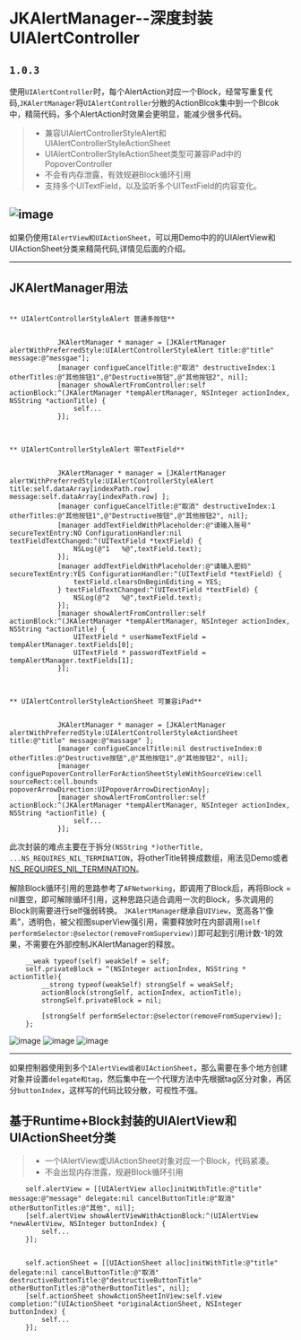 # JKAlertManager--深度封装UIAlertController
`1.0.3`
------
使用`UIAlertController`时，每个AlertAction对应一个Block，经常写重复代码,`JKAlertManager`将`UIAlertController`分散的ActionBlcok集中到一个Blcok中，精简代码，多个AlertAction时效果会更明显，能减少很多代码。
> * 兼容UIAlertControllerStyleAlert和UIAlertControllerStyleActionSheet
> * UIAlertControllerStyleActionSheet类型可兼容iPad中的PopoverController
> * 不会有内存泄露，有效规避Block循环引用
> * 支持多个UITextField，以及监听多个UITextField的内容变化。

 ![image](https://github.com/XiFengLang/JKAlertManager/blob/master/JKAlertManager/JKAlertManagerVideo.gif)
------

如果仍使用`IAlertView和UIActionSheet`，可以用Demo中的的UIAlertView和UIActionSheet分类来精简代码,详情见后面的介绍。

------
## JKAlertManager用法 ##
```Objct-C

** UIAlertControllerStyleAlert 普通多按钮**


            JKAlertManager * manager = [JKAlertManager alertWithPreferredStyle:UIAlertControllerStyleAlert title:@"title" message:@"messgae"];
            [manager configueCancelTitle:@"取消" destructiveIndex:1 otherTitles:@"其他按钮1",@"Destructive按钮",@"其他按钮2", nil];
            [manager showAlertFromController:self actionBlock:^(JKAlertManager *tempAlertManager, NSInteger actionIndex, NSString *actionTitle) {
                self...
            }];



** UIAlertControllerStyleAlert 带TextField**


            JKAlertManager * manager = [JKAlertManager alertWithPreferredStyle:UIAlertControllerStyleAlert title:self.dataArray[indexPath.row] message:self.dataArray[indexPath.row] ];
            [manager configueCancelTitle:@"取消" destructiveIndex:1 otherTitles:@"其他按钮1",@"Destructive按钮",@"其他按钮2", nil];
            [manager addTextFieldWithPlaceholder:@"请输入账号" secureTextEntry:NO ConfigurationHandler:nil textFieldTextChanged:^(UITextField *textField) {
                NSLog(@"1   %@",textField.text);
            }];
            [manager addTextFieldWithPlaceholder:@"请输入密码" secureTextEntry:YES ConfigurationHandler:^(UITextField *textField) {
                textField.clearsOnBeginEditing = YES;
            } textFieldTextChanged:^(UITextField *textField) {
                NSLog(@"2   %@",textField.text);
            }];
            [manager showAlertFromController:self actionBlock:^(JKAlertManager *tempAlertManager, NSInteger actionIndex, NSString *actionTitle) {
                UITextField * userNameTextField = tempAlertManager.textFields[0];
                UITextField * passwordTextField = tempAlertManager.textFields[1];
            }];



** UIAlertControllerStyleActionSheet 可兼容iPad**


            JKAlertManager * manager = [JKAlertManager alertWithPreferredStyle:UIAlertControllerStyleActionSheet title:@"title" message:@"massage" ];
            [manager configueCancelTitle:nil destructiveIndex:0 otherTitles:@"Destructive按钮",@"其他按钮1",@"其他按钮2", nil];
            [manager configuePopoverControllerForActionSheetStyleWithSourceView:cell sourceRect:cell.bounds popoverArrowDirection:UIPopoverArrowDirectionAny];
            [manager showAlertFromController:self actionBlock:^(JKAlertManager *tempAlertManager, NSInteger actionIndex, NSString *actionTitle) {
                self...
            }];

```

此次封装的难点主要在于拆分`(NSString *)otherTitle, ...NS_REQUIRES_NIL_TERMINATION`，将otherTitle转换成数组，用法见Demo或者[NS_REQUIRES_NIL_TERMINATION](http://www.jianshu.com/p/f61ff5e72b72)。

解除Block循环引用的思路参考了`AFNetworking`，即调用了Block后，再将Block = nil置空，即可解除循环引用，这种思路只适合调用一次的Block，多次调用的Block则需要进行self强弱转换。
`JKAlertManager`继承自`UIView`，宽高各1“像素”，透明色，被父视图superView强引用，需要释放时在内部调用`[self performSelector:@selector(removeFromSuperview)]`即可起到引用计数-1的效果，不需要在外部控制JKAlertManager的释放。
```Objct-C
    __weak typeof(self) weakSelf = self;
    self.privateBlock = ^(NSInteger actionIndex, NSString * actionTitle){
        __strong typeof(weakSelf) strongSelf = weakSelf;
        actionBlock(strongSelf, actionIndex, actionTitle);
        strongSelf.privateBlock = nil;
        
        [strongSelf performSelector:@selector(removeFromSuperview)];
    };
```

 ![image](https://github.com/XiFengLang/JKAlertManager/blob/master/JKAlertManager/ScreenShot01.png) ![image](https://github.com/XiFengLang/JKAlertManager/blob/master/JKAlertManager/ScreenShot02.png) ![image](https://github.com/XiFengLang/JKAlertManager/blob/master/JKAlertManager/ScreenShot03.png)

------
如果控制器使用到多个`IAlertView或者UIActionSheet`，那么需要在多个地方创建对象并设置`delegate和tag`，然后集中在一个代理方法中先根据tag区分对象，再区分`buttonIndex`，这样写的代码比较分散，可视性不强。

## 基于Runtime+Block封装的UIAlertView和UIActionSheet分类
> * 一个IAlertView或UIActionSheet对象对应一个Block，代码紧凑。
> * 不会出现内存泄露，规避Block循环引用

```Objct-C
    self.alertView = [[UIAlertView alloc]initWithTitle:@"title" message:@"message" delegate:nil cancelButtonTitle:@"取消" otherButtonTitles:@"其他", nil];
    [self.alertView showAlertViewWithActionBlock:^(UIAlertView *newAlertView, NSInteger buttonIndex) {
        self...
    }];
    
    
    self.actionSheet = [[UIActionSheet alloc]initWithTitle:@"title" delegate:nil cancelButtonTitle:@"取消" destructiveButtonTitle:@"destructiveButtonTitle" otherButtonTitles:@"otherButtonTitles", nil];
    [self.actionSheet showActionSheetInView:self.view completion:^(UIActionSheet *originalActionSheet, NSInteger buttonIndex) {
        self...
    }];
```

